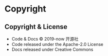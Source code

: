 # Copyright

## Copyright & License

- Code & Docs © 2019-now 开源社
- Code released under the Apache-2.0 License
- Docs released under Creative Commons
